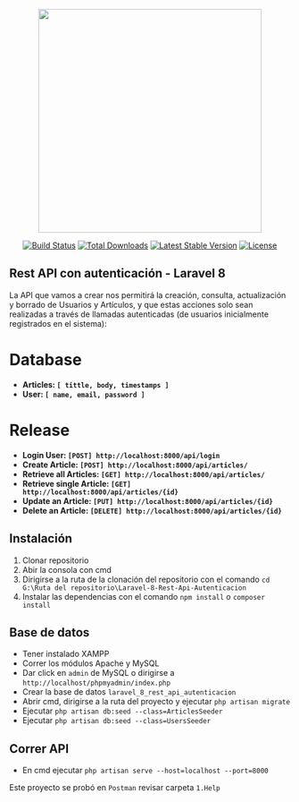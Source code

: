 <p align="center"><a href="https://laravel.com" target="_blank"><img src="https://raw.githubusercontent.com/laravel/art/master/logo-lockup/5%20SVG/2%20CMYK/1%20Full%20Color/laravel-logolockup-cmyk-red.svg" width="400"></a></p>

<p align="center">
<a href="https://travis-ci.org/laravel/framework"><img src="https://travis-ci.org/laravel/framework.svg" alt="Build Status"></a>
<a href="https://packagist.org/packages/laravel/framework"><img src="https://img.shields.io/packagist/dt/laravel/framework" alt="Total Downloads"></a>
<a href="https://packagist.org/packages/laravel/framework"><img src="https://img.shields.io/packagist/v/laravel/framework" alt="Latest Stable Version"></a>
<a href="https://packagist.org/packages/laravel/framework"><img src="https://img.shields.io/packagist/l/laravel/framework" alt="License"></a>
</p>

## Rest API con autenticación - Laravel 8

La API que vamos a crear nos permitirá la creación, consulta, actualización y borrado de Usuarios y Artículos, y que estas acciones solo sean realizadas a través de llamadas autenticadas (de usuarios inicialmente registrados en el sistema):

# Database
- **Articles: `[ tittle, body, timestamps ]`**
- **User: `[ name, email, password ]`**

# Release
- **Login User: `[POST] http://localhost:8000/api/login`**
- **Create Article: `[POST] http://localhost:8000/api/articles/`**
- **Retrieve all Articles: `[GET] http://localhost:8000/api/articles/`**
- **Retrieve single Article: `[GET] http://localhost:8000/api/articles/{id}`**
- **Update an Article: `[PUT] http://localhost:8000/api/articles/{id}`**
- **Delete an Article: `[DELETE] http://localhost:8000/api/articles/{id}`**

## Instalación
1. Clonar repositorio
2. Abir la consola con cmd
3. Dirigirse a la ruta de la clonación del repositorio con el comando `cd G:\Ruta del repositorio\Laravel-8-Rest-Api-Autenticacion`
4. Instalar las dependencias con el comando `npm install` o `composer install`

## Base de datos
- Tener instalado XAMPP 
- Correr los módulos Apache y MySQL
- Dar click en `admin` de MySQL o dirigirse a `http://localhost/phpmyadmin/index.php`
- Crear la base de datos `laravel_8_rest_api_autenticacion`
- Abrir cmd, dirigirse a la ruta del proyecto y ejecutar `php artisan migrate`
- Ejecutar `php artisan db:seed --class=ArticlesSeeder`
- Ejecutar `php artisan db:seed --class=UsersSeeder`

## Correr API
- En cmd ejecutar `php artisan serve --host=localhost --port=8000`

Este proyecto se probó en `Postman` revisar carpeta `1.Help`